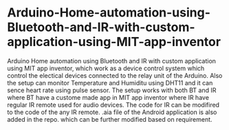 # Arduino-Home-automation-using-Bluetooth-and-IR-with-custom-application-using-MIT-app-inventor
Arduino Home automation using Bluetooth and IR with custom application using MIT app inventor, which work as a device control system which control the electical devices connected to the relay unit of the Arduino. Also the setup can monitor Temperature and Humiditu using DHT11 and it can sence heart rate using pulse sensor.
The setup works with both BT and IR where BT have a custome made app in MIT app inventor where IR have regular IR remote used for audio devices. The code for IR can be modifired to the code of the any IR remote. 
.aia file of the Android application is also added in the repo. which can be further modified based on requirement.
